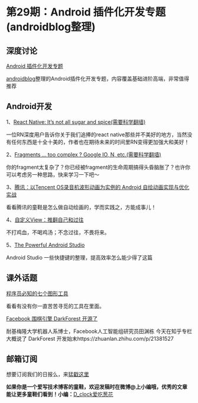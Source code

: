 # 第29期：Android 插件化开发专题(androidblog整理)

## 深度讨论

[Android 插件化开发专题](http://diycode.cc/news/301)

[androidblog](http://www.androidblog.cn/)整理的Android插件化开发专题，内容覆盖基础进阶高端，非常值得推荐

## Android开发

1、[React Native: It’s not all sugar and spice(需要科学翻墙)](https://blog.addjam.com/react-native-its-not-all-sugar-and-spice-cb5d6b25eae9#.qd7pt0cqb)

一位RN深度用户告诉你关于我们追捧的react native那些并不美好的地方，当然没有任何东西是十全十美的，作者也在期待未来的时间里RN变得更加强大和美好！

2、[Fragments … too complex ? Google IO, N, etc.(需要科学翻墙)](https://medium.com/@jacquesgiraudel/fragments-too-complex-google-io-android-n-etc-75e6a7310b6d#.kl9afac7r)

你的fragment太复杂了？你已经被fragment的生命周期搞得头昏脑胀了？也许你可以考虑另一种思路，快来学习一下吧～

3、[腾讯：以Tencent OS录音机波形动画为实例的 Android 自绘动画实现与优化实战](http://mp.weixin.qq.com/s?__biz=MzA3NTYzODYzMg==&mid=2653577211&idx=1&sn=2619c7df79f675e45e87891b7eb17669&scene=0)

看看腾讯的童鞋是怎么做自动绘画的，学而实践之，方能成事儿！

4、[自定义View：推翻自己和过往](http://blog.csdn.net/lfdfhl/article/details/51671038)

不打鸡血，不喝鸡汤；不念过往，不畏将来。

5、[The Powerful Android Studio](http://saulmm.github.io/the-powerful-android-studio)

Android Studio 一些快捷键的整理，提高效率怎么能少得了这篇

## 课外话题

[程序员必知的七个图形工具](https://github.com/phodal/toolbox/blob/master/graphics.md)

看看有没有你一直苦苦寻觅的工具在里面。

[Facebook 围棋引擎 DarkForest 开源了](https://github.com/facebookresearch/darkforestGo)

耐基梅隆大学机器人系博士，Facebook人工智能组研究员田渊栋 今天在知乎专栏大概说了 DarkForest 开发始末https://zhuanlan.zhihu.com/p/21381527

## 邮箱订阅

想要订阅我们的日报么，来[猛戳这里](http://list.qq.com/cgi-bin/qf_invite?id=d469993d2c888e971c0fbb2309c4d84256968386b126b967)

**如果你是一个爱写技术博客的童鞋，欢迎发稿时在微博@上小编哦，优秀的文章能让更多童鞋们看到！小编：**[D_clock爱吃葱花](http://weibo.com/2480694892/profile?rightmod=1&wvr=6&mod=personinfo&is_all=1)
